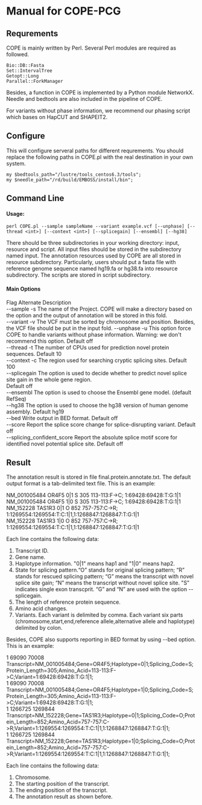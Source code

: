 # Manual for COPE-PCG

## Requrements

COPE is mainly written by Perl. Several Perl modules are required as followed.

    Bio::DB::Fasta
    Set::IntervalTree
    Getopt::Long
    Parallel::ForkManager

Besides, a function in COPE is implemented by a Python module NetworkX. Needle and bedtools are also included in the pipeline of COPE.

For variants without phase information, we recommend our phasing script which bases on HapCUT and SHAPEIT2.

## Configure

This will configure serveral paths for different requrements. You should replace the following paths in COPE.pl with the real destination in your own system.

  
    my $bedtools_path="/lustre/tools_centos6.3/tools";
    my $needle_path="/rd/build/EMBOSS/install/bin";

## Command Line

#### Usage:

    perl COPE.pl --sample sampleName --variant example.vcf [--unphase] [--thread <int>] [--context <int>] [--splicegain] [--ensembl] [--hg38]

There should be three subdirectories in your working directory: input, resource and script. All input files should be stored in the subdirectory named input. The annotation resources used by COPE are all stored in resource subdirectory. Particularly, users should put a fasta file with reference genome sequence named hg19.fa or hg38.fa into resource subdirectory. The scripts are stored in script subdirectory.  

#### Main Options  

 Flag 	 Alternate 	 Description  
 --sample 	-s 	The name of the Project. COPE will make a directory based on the option and the output of annotation will be stored in this fold.  
--variant 	-v 	The VCF must be sorted by chromosome and position. Besides, the VCF file should be put in the input fold.  --unphase 	-u 	This option force COPE to handle variants without phase information. Warning: we don't recommend this option. Default off  
--thread 	-t 	The number of CPUs used for prediction novel protein sequences. Default 10  
--context 	-c 	The region used for searching cryptic splicing sites. Default 100  
--splicegain 		The option is used to decide whether to predict novel splice site gain in the whole gene region.  
Default off  
--ensembl 		The option is used to choose the Ensembl gene model. (default RefSeq)  
--hg38 		The option is used to choose the hg38 version of human genome assembly. Default hg19  
--bed 		Write output in BED format. Default off  
--score 	Report the splice score change for splice-disrupting variant. Default off  
--splicing_confident_score 	Report the absolute splice motif score for identified novel potential splice site. Default off


## Result
The annotation result is stored in file final.protein.annotate.txt. The default output format is a tab-delimited text file. This is an example:

  
 NM_001005484	OR4F5	0|1	S	305	113-113:F->C;	1:69428:69428:T:G:1|1  
 NM_001005484	OR4F5	1|0	S	305	113-113:F->C;	1:69428:69428:T:G:1|1  
 NM_152228	TAS1R3	0|1	O	852	757-757:C->R;	1:1269554:1269554:T:C:1|1,1:1268847:1268847:T:G:1|1  
 NM_152228	TAS1R3	1|0	O	852	757-757:C->R;	1:1269554:1269554:T:C:1|1,1:1268847:1268847:T:G:1|1  
 
 
Each line contains the following data:

   1. Transcript ID.
   2. Gene name.
   3. Haplotype information. "0|1" means hap1 and "1|0" means hap2.
   4. State for splicing pattern.“O” stands for original splicing pattern; “R” stands for rescued splicing pattern; “G” means the transcript with novel splice site gain; “N” means the transcript without novel splice site. "S" indicates single exon transcprit. “G” and “N” are used with the option --splicegain.
   5. The length of reference protein sequence.
   6. Amino acid changes.
   7. Variants. Each variant is delimited by comma. Each variant six parts (chromosome,start,end,reference allele,alternative allele and haplotype) delimited by colon.

Besides, COPE also supports reporting in BED format by using --bed option. This is an example:

  
1	69090	70008 Transcript=NM_001005484;Gene=OR4F5;Haplotype=0|1;Splicing_Code=S;Protein_Length=305;Amino_Acid=113-113:F->C;Variant=1:69428:69428:T:G:1|1;  
1	69090	70008	Transcript=NM_001005484;Gene=OR4F5;Haplotype=1|0;Splicing_Code=S;Protein_Length=305;Amino_Acid=113-113:F->C;Variant=1:69428:69428:T:G:1|1;  
1	1266725	1269844	Transcript=NM_152228;Gene=TAS1R3;Haplotype=0|1;Splicing_Code=O;Protein_Length=852;Amino_Acid=757-757:C->R;Variant=1:1269554:1269554:T:C:1|1,1:1268847:1268847:T:G:1|1;  
1	1266725	1269844	Transcript=NM_152228;Gene=TAS1R3;Haplotype=1|0;Splicing_Code=O;Protein_Length=852;Amino_Acid=757-757:C->R;Variant=1:1269554:1269554:T:C:1|1,1:1268847:1268847:T:G:1|1;  

 
Each line contains the following data:

   1. Chromosome.
   2. The starting position of the transcript.
   3. The ending position of the transcript.
   4. The annotation result as shown before.

